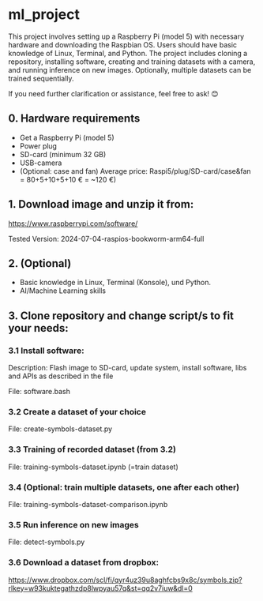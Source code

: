 # ml_project

This project involves setting up a Raspberry Pi (model 5) with necessary hardware and downloading the Raspbian OS. Users should have basic knowledge of Linux, Terminal, and Python. The project includes cloning a repository, installing software, creating and training datasets with a camera, and running inference on new images. Optionally, multiple datasets can be trained sequentially.

If you need further clarification or assistance, feel free to ask! 😊

## 0. Hardware requirements
- Get a Raspberry Pi (model 5)
- Power plug
- SD-card (minimum 32 GB)
- USB-camera 
- (Optional: case and fan)
Average price: Raspi5/plug/SD-card/case&fan = 80+5+10+5+10 € = ~120 €)

## 1. Download image and unzip it from: 

https://www.raspberrypi.com/software/

Tested Version:
2024-07-04-raspios-bookworm-arm64-full

## 2. (Optional) 
- Basic knowledge in Linux, Terminal (Konsole), und Python.
- AI/Machine Learning skills

## 3. Clone repository and change script/s to fit your needs:
### 3.1 Install software: 
Description: Flash image to SD-card, update system, install software, libs and APIs as described in the file

File: software.bash 

### 3.2 Create a dataset of your choice

File: create-symbols-dataset.py

### 3.3 Training of recorded dataset (from 3.2)

File: training-symbols-dataset.ipynb (=train dataset)

### 3.4 (Optional: train multiple datasets, one after each other)

File: training-symbols-dataset-comparison.ipynb

### 3.5 Run inference on new images

File: detect-symbols.py

### 3.6 Download a dataset from dropbox:

https://www.dropbox.com/scl/fi/qyr4uz39u8aghfcbs9x8c/symbols.zip?rlkey=w93kuktegathzdp8lwpyau57q&st=qq2v7iuw&dl=0
